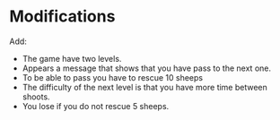 # Modifications
Add:

- The game have two levels.
- Appears a message that shows that you have pass to the next one.
- To be able to pass you have to rescue 10 sheeps
- The difficulty of the next level is that you have more time between shoots.
- You lose if you do not rescue 5 sheeps. 

